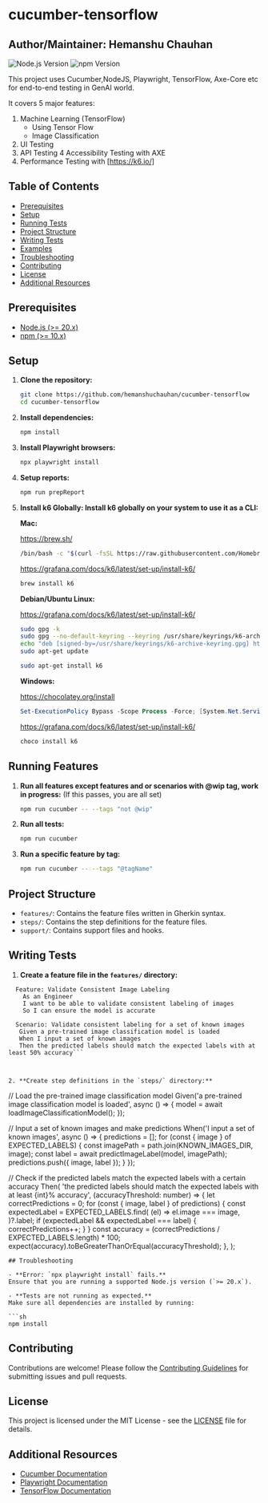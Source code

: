 # cucumber-tensorflow

## Author/Maintainer: Hemanshu Chauhan

![Node.js Version](https://img.shields.io/badge/node-%3E%3D%2020.x-brightgreen) ![npm Version](https://img.shields.io/badge/npm-%3E%3D%2010.x-blue) 

This project uses Cucumber,NodeJS, Playwright, TensorFlow, Axe-Core etc for end-to-end testing in GenAI world.

It covers 5 major features:
1. Machine Learning (TensorFlow)
   - Using Tensor Flow
   - Image Classification
2. UI Testing
3. API Testing
4 Accessibility Testing with AXE
5. Performance Testing with [https://k6.io/]

## Table of Contents
- [Prerequisites](#prerequisites)
- [Setup](#setup)
- [Running Tests](#running-tests)
- [Project Structure](#project-structure)
- [Writing Tests](#writing-tests)
- [Examples](#examples)
- [Troubleshooting](#troubleshooting)
- [Contributing](#contributing)
- [License](#license)
- [Additional Resources](#additional-resources)

## Prerequisites

- [Node.js (>= 20.x)](https://nodejs.org/)
- [npm (>= 10.x)](https://www.npmjs.com/)

## Setup

1. **Clone the repository:**

   ```sh
   git clone https://github.com/hemanshuchauhan/cucumber-tensorflow
   cd cucumber-tensorflow
   ```

2. **Install dependencies:**

   ```sh
   npm install
   ```

3. **Install Playwright browsers:**

   ```sh
   npx playwright install
   ```

4. **Setup reports:**

   ```sh
   npm run prepReport
   ```

5. **Install k6 Globally: Install k6 globally on your system to use it as a CLI:**

   **Mac:**

   https://brew.sh/

   ```zsh
   /bin/bash -c "$(curl -fsSL https://raw.githubusercontent.com/Homebrew/install/HEAD/install.sh)"
   ```

   https://grafana.com/docs/k6/latest/set-up/install-k6/

   ```zsh
   brew install k6
   ```

   **Debian/Ubuntu Linux:**

   https://grafana.com/docs/k6/latest/set-up/install-k6/

   ```bash
   sudo gpg -k
   sudo gpg --no-default-keyring --keyring /usr/share/keyrings/k6-archive-keyring.gpg --keyserver hkp://keyserver.ubuntu.com:80 --recv-keys C5AD17C747E3415A3642D57D77C6C491D6AC1D69
   echo "deb [signed-by=/usr/share/keyrings/k6-archive-keyring.gpg] https://dl.k6.io/deb stable main" | sudo tee /etc/apt/sources.list.d/k6.list
   sudo apt-get update
   ```

   ```bash
   sudo apt-get install k6
   ```

   **Windows:**

   https://chocolatey.org/install

   ```powershell
   Set-ExecutionPolicy Bypass -Scope Process -Force; [System.Net.ServicePointManager]::SecurityProtocol = [System.Net.ServicePointManager]::SecurityProtocol -bor 3072; iex ((New-Object System.Net.WebClient).DownloadString('https://community.chocolatey.org/install.ps1'))
   ```

   https://grafana.com/docs/k6/latest/set-up/install-k6/

   ```powershell
   choco install k6
   ```

## Running Features

1. **Run all features except features and or scenarios with @wip tag, work in progress:** (If this passes, you are all set)

   ```sh
   npm run cucumber -- --tags "not @wip"
   ```

2. **Run all tests:**

   ```sh
   npm run cucumber
   ```

3. **Run a specific feature by tag:**

   ```sh
   npm run cucumber -- --tags "@tagName"
   ```

## Project Structure

- `features/`: Contains the feature files written in Gherkin syntax.
- `steps/`: Contains the step definitions for the feature files.
- `support/`: Contains support files and hooks.


## Writing Tests

1. **Create a feature file in the `features/` directory:**

 ```@ValidateConsistentImageLabeling
   Feature: Validate Consistent Image Labeling
     As an Engineer
     I want to be able to validate consistent labeling of images
     So I can ensure the model is accurate

   Scenario: Validate consistent labeling for a set of known images
    Given a pre-trained image classification model is loaded
    When I input a set of known images
    Then the predicted labels should match the expected labels with at least 50% accuracy```

   

2. **Create step definitions in the `steps/` directory:**

   ```
  // Load the pre-trained image classification model
      Given('a pre-trained image classification model is loaded', async () => {
        model = await loadImageClassificationModel();
      });

   // Input a set of known images and make predictions
   When('I input a set of known images', async () => {
     predictions = [];
     for (const { image } of EXPECTED_LABELS) {
       const imagePath = path.join(KNOWN_IMAGES_DIR, image);
       const label = await predictImageLabel(model, imagePath);
       predictions.push({ image, label });
     }
   });

   // Check if the predicted labels match the expected labels with a certain accuracy
   Then(
     'the predicted labels should match the expected labels with at least {int}% accuracy',
     (accuracyThreshold: number) => {
       let correctPredictions = 0;
       for (const { image, label } of predictions) {
         const expectedLabel = EXPECTED_LABELS.find(
           (el) => el.image === image,
         )?.label;
         if (expectedLabel && expectedLabel === label) {
           correctPredictions++;
         }
       }
       const accuracy = (correctPredictions / EXPECTED_LABELS.length) * 100;
       expect(accuracy).toBeGreaterThanOrEqual(accuracyThreshold);
     },
   );
   ```
## Troubleshooting

- **Error: `npx playwright install` fails.**  
  Ensure that you are running a supported Node.js version (`>= 20.x`).

- **Tests are not running as expected.**  
  Make sure all dependencies are installed by running:
  
  ```sh
  npm install
  ```

## Contributing

Contributions are welcome! Please follow the [Contributing Guidelines](CONTRIBUTING.md) for submitting issues and pull requests.

## License

This project is licensed under the MIT License - see the [LICENSE](LICENSE) file for details.

## Additional Resources

- [Cucumber Documentation](https://cucumber.io/docs/guides/10-minute-tutorial/)
- [Playwright Documentation](https://playwright.dev/docs/intro)
- [TensorFlow Documentation](https://github.com/tensorflow/tensorflow)



